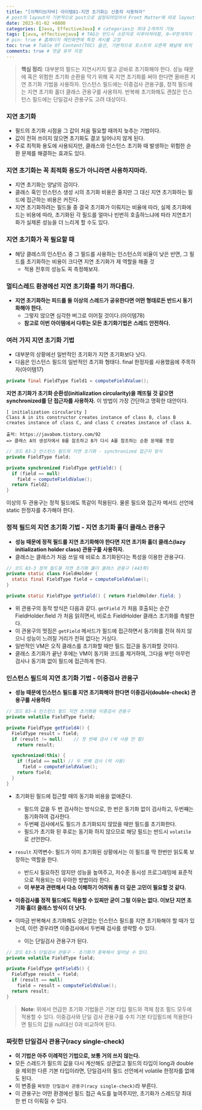 ```yaml
---
title: "[이펙티브자바] 아이템81-지연 초기화는 신중히 사용하라"
# post의 layout이 기본적으로 post으로 설정되어있어서 Front Matter에 따로 layout변수를 만들어 주지 않아도 된다.
date: 2023-01-02 +0800
categories: [Java, EffectiveJava] # categories는 최대 2개까지 가능
tags: [java, effectivejava] # TAG는 반드시 소문자로 이루어져야함, 0~무한개까지 지정 가능
# pin: true # 홈페이지 메인화면에 특정 게시물 고정
toc: true # Table Of Content(TOC) 옵션, 기본적으로 포스트의 오른쪽 패널에 위치
comments: true # 댓글 유무 지정
---
```


> **핵심 정리**: 대부분의 필드는 지연시키지 말고 곧바로 초기화해야 한다. 성능 때문에 혹은 위험한 초기화 순환을 막기 위해 꼭 지연 초기화를 써야 한다면 올바른 지연 초기화 기법을 사용하자. 인스턴스 필드에는 이중검사 관용구를, 정적 필드에는 지연 초기화 홀더 클래스 관용구를 사용하자. 반복해 초기화해도 괜찮은 인스턴스 필드에는 단일검사 관용구도 고려 대상이다.

### 지연 초기화
- 필드의 초기화 시점을 그 값이 처음 필요할 때까지 늦추는 기법이다.
- 값이 전혀 쓰이지 않으면 초기화도 결코 일어나지 않게 된다.
- 주로 최적화 용도에 사용되지만, 클래스와 인스턴스 초기화 때 발생하는 위험한 순환 문제를 해결하는 효과도 있다.

### 지연 초기화는 꼭 최적화 용도가 아니라면 사용하지마라.
- 지연 초기화는 양날의 검이다.
- 클래스 혹인 인스턴스 생성 시의 초기화 비용은 줄지만 그 대신 지연 초기화하는 필드에 접근하는 비용은 커진다.
- 지연 초기화하려는 필드들 중 결국 초기화가 이뤄지는 비율에 따라, 실제 초기화에 드는 비용에 따라, 초기화된 각 필드를 얼마나 빈번히 호출하느냐에 따라 지연초기화가 실제론 성능을 더 느리게 할 수도 있다.

### 지연 초기화가 꼭 필요할 때
- 해당 클래스의 인스턴스 중 그 필드를 사용하는 인스턴스의 비율이 낮은 반면, 그 필드를 초기화하는 비용이 크다면 지연 초기화가 제 역할을 해줄 것
  - 적용 전후의 성능도 꼭 측정해보자.

### 멀티스레드 환경에선 지연 초기화를 하기 까다롭다.
- <b>지연 초기화하는 피드를 둘 이상의 스레드가 공유한다면 어떤 형태로든 반드시 동기화해야 한다.</b>
  - 그렇지 않으면 심각한 버그로 이어질 것이다.(아이템78)
  - <b>참고로 이번 아이템에서 다루는 모든 초기화기법은 스레드 안전하다.</b>

### 여러 가지 지연 초기화 기법
- 대부분의 상황에선 일반적인 초기화가 지연 초기화보다 낫다.
- 다음은 인스턴스 필드의 일반적인 초기화 형태다. final 한정자를 사용했음에 주목하자(아이템17)

```java
private final FieldType field1 = computeFieldValue();
```

<b>지연 초기화가 초기화 순환성(initialization circularity)을 깨뜨릴 것 같으면 synchronized를 단 접근자를 사용하자.</b> 이 방법이 가장 간단하고 명확한 대안이다.


```
[ initialization circularity ]
Class A in its constructor creates instance of class B, class B creates instance of class C, and class C creates instance of class A.

출처: https://javabom.tistory.com/92
=> 클래스 A의 생성자에서 B를 참조하고 B가 다시 A를 참조하는 순환 문제를 뜻함
```

```java
// 코드 83-2 인스턴스 필드의 지연 초기화 - synchronized 접근자 방식
private FieldType field;

private synchronized FieldType getField() {
  if (field == null)
    field = computeFieldValue();
  return field2;
}
```

이상의 두 관용구는 정적 필드에도 똑같이 적용된다. 물론 필드와 접근자 메서드 선언에 static 한정자를 추가해야 한다.

### 정적 필드의 지연 초기화 기법 - 지연 초기화 홀더 클래스 관용구
- <b>성능 때문에 정적 필드를 지연 초기화해야 한다면 지연 초기화 홀더 클래스(lazy initialization holder class) 관용구를 사용하자.</b>
- 클래스는 클래스가 처음 쓰일 때 비로소 초기화된다는 특성을 이용한 관용구다.

```java
// 코드 83-3 정적 필드용 지연 초기화 홀더 클래스 관용구 (443쪽)
private static class FieldHolder {
  static final FieldType field = computeFieldValue();
}

private static FieldType getField() { return FieldHolder.field; }
```

- 위 관용구의 동작 방식은 다음과 같다. `getField` 가 처음 호출되는 순간 FieldHolder.field 가 처음 읽히면서, 비로소 FieldHolder 클래스 초기화를 촉발한다.
- 이 관용구의 멋짐은 `getField` 메서드가 필드에 접근하면서 동기화를 전혀 하지 않으니 성능이 느려질 거리가 전혀 없다는 거싱다.
- 일반적인 VM은 오직 클래스를 초기화할 때만 필드 접근을 동기화할 것이다.
- 클래스 초기화가 끝난 후에는 VM이 동기화 코드를 제거하여, 그다음 부턴 아무런 검사나 동기화 없이 필드에 접근하게 한다.

### 인스턴스 필드의 지연 초기화 기법 - 이중검사 관용구
- <b>성능 때문에 인스턴스 필드를 지연 초기화해야 한다면 이중검사(double-check) 관용구를 사용하라</b>

```java
// 코드 83-4 인스턴스 필드 지연 초기화용 이중검사 관용구
private volatile FieldType field;

private FieldType getField4() {
  FieldType result = field;
  if (result != null)    // 첫 번째 검사 (락 사용 안 함)
    return result;

  synchronized(this) {
    if (field == null) // 두 번째 검사 (락 사용)
      field = computeFieldValue();
    return field;
  }
}
```

- 초기화된 필드에 접근할 때의 동기화 비용을 없애준다.
  - 필드의 값을 두 번 검사하는 방식으로, 한 번은 동기화 없이 검사하고, 두번째는 동기화하여 검사한다.
  - 두번째 검사에서도 필드가 초기화되지 않았을 때만 필드를 초기화한다.
  - 필드가 초기화 된 후로는 동기화 하지 않으므로 해당 필드는 반드시 `volatile`로 선언한다.
- `result` 지역변수: 필드가 이미 초기화된 상황에서는 이 필드를 딱 한번만 읽도록 보장하는 역할을 한다.
  - 반드시 필요하진 않지만 성능을 높여주고, 저수준 동시성 프로그래밍에 표준적으로 적용되는 더 우아한 방법이라 한다.
  - <b>이 부분과 관련해서 다소 이해하기 어려워 좀 더 깊은 고민이 필요할 것 같다.</b>

- <b>이중검사를 정적 필드에도 적용할 수 있찌만 굳이 그럴 이유는 없다. 이보단 지연 초기화 홀더 클래스 방식이 더 낫다.</b>
- 이따금 반복해서 초기화해도 상관없는 인스턴스 필드를 지연 초기화해야 할 때가 있는데, 이런 경우라면 이중검사에서 두번째 검사를 생략할 수 있다.
  - 이는 단일검사 관용구가 된다.

```java
// 코드 83-5 단일검사 관용구 - 초기화가 중복해서 일어날 수 있다.
private volatile FieldType field;

private FieldType getField5() {
  FieldType result = field;
  if (result == null)
    field = result = computeFieldValue();
  return result;
}
```

> **Note**: 위에서 언급한 초기화 기법들은 기본 타입 필드와 객체 참조 필드 모두에 적용할 수 있다. 이중검사와 단일 검사 관용구를 수치 기본 타입필드에 적용한다면 필드의 값을 null대신 0과 비교하며 된다.

### 짜릿한 단일검사 관용구(racy single-check)
- <b>이 기법은 아주 이례적인 기법으로, 보통 거의 쓰지 않는다.</b>
- 모든 스레드가 필드의 값을 다시 계산해도 상관없고 필드의 타입이 long과 double을 제외한 다른 기본 타입이라면, 단일검사의 필드 선언에서 volatile 한정자를 없애도 된다.
- 이 변종을 `짜릿한 단일검사 관용구(racy single-check)`라 부른다.
- 이 관용구는 어떤 환경에선 필드 접근 속도를 높여주지만, 초기화가 스레드당 최대 한 번 더 이뤄질 수 있다. 
